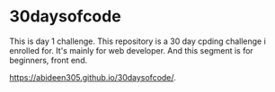 # 30daysofcode
This is  day 1 challenge.
This repository is a 30 day cpding challenge i enrolled for. It's mainly for web developer. And this segment is for beginners, front end. 

 https://abideen305.github.io/30daysofcode/.
